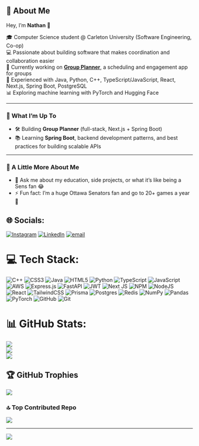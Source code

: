 ## 💫 About Me  

Hey, I’m **Nathan** 👋  

🎓 Computer Science student @ Carleton University (Software Engineering, Co-op)  
💻 Passionate about building software that makes coordination and collaboration easier  
🚀 Currently working on [**Group Planner**](https://github.com/nathanbatchelor/group-planner-showcase), a scheduling and engagement app for groups  
🔧 Experienced with Java, Python, C++, TypeScript/JavaScript, React, Next.js, Spring Boot, PostgreSQL  
📊 Exploring machine learning with PyTorch and Hugging Face  

---

### 🌱 What I’m Up To  
- 🛠 Building **Group Planner** (full-stack, Next.js + Spring Boot)  
- 📚 Learning **Spring Boot**, backend development patterns, and best practices for building scalable APIs  
---

### 🙋 A Little More About Me  
- 💬 Ask me about my education, side projects, or what it’s like being a Sens fan 😂
- ⚡ Fun fact: I’m a huge Ottawa Senators fan and go to 20+ games a year 🏒  


## 🌐 Socials:
[![Instagram](https://img.shields.io/badge/Instagram-%23E4405F.svg?logo=Instagram&logoColor=white)](https://instagram.com/_nathanbatchelor_) [![LinkedIn](https://img.shields.io/badge/LinkedIn-%230077B5.svg?logo=linkedin&logoColor=white)](https://linkedin.com/in/nathanbatchelor) [![email](https://img.shields.io/badge/Email-D14836?logo=gmail&logoColor=white)](mailto:nathanbatchelor04@gmail.com) 

# 💻 Tech Stack:
![C++](https://img.shields.io/badge/c++-%2300599C.svg?style=for-the-badge&logo=c%2B%2B&logoColor=white) ![CSS3](https://img.shields.io/badge/css3-%231572B6.svg?style=for-the-badge&logo=css3&logoColor=white) ![Java](https://img.shields.io/badge/java-%23ED8B00.svg?style=for-the-badge&logo=openjdk&logoColor=white) ![HTML5](https://img.shields.io/badge/html5-%23E34F26.svg?style=for-the-badge&logo=html5&logoColor=white) ![Python](https://img.shields.io/badge/python-3670A0?style=for-the-badge&logo=python&logoColor=ffdd54) ![TypeScript](https://img.shields.io/badge/typescript-%23007ACC.svg?style=for-the-badge&logo=typescript&logoColor=white) ![JavaScript](https://img.shields.io/badge/javascript-%23323330.svg?style=for-the-badge&logo=javascript&logoColor=%23F7DF1E) ![AWS](https://img.shields.io/badge/AWS-%23FF9900.svg?style=for-the-badge&logo=amazon-aws&logoColor=white) ![Express.js](https://img.shields.io/badge/express.js-%23404d59.svg?style=for-the-badge&logo=express&logoColor=%2361DAFB) ![FastAPI](https://img.shields.io/badge/FastAPI-005571?style=for-the-badge&logo=fastapi) ![JWT](https://img.shields.io/badge/JWT-black?style=for-the-badge&logo=JSON%20web%20tokens) ![Next JS](https://img.shields.io/badge/Next-black?style=for-the-badge&logo=next.js&logoColor=white) ![NPM](https://img.shields.io/badge/NPM-%23CB3837.svg?style=for-the-badge&logo=npm&logoColor=white) ![NodeJS](https://img.shields.io/badge/node.js-6DA55F?style=for-the-badge&logo=node.js&logoColor=white) ![React](https://img.shields.io/badge/react-%2320232a.svg?style=for-the-badge&logo=react&logoColor=%2361DAFB) ![TailwindCSS](https://img.shields.io/badge/tailwindcss-%2338B2AC.svg?style=for-the-badge&logo=tailwind-css&logoColor=white) ![Prisma](https://img.shields.io/badge/Prisma-3982CE?style=for-the-badge&logo=Prisma&logoColor=white) ![Postgres](https://img.shields.io/badge/postgres-%23316192.svg?style=for-the-badge&logo=postgresql&logoColor=white) ![Redis](https://img.shields.io/badge/redis-%23DD0031.svg?style=for-the-badge&logo=redis&logoColor=white) ![NumPy](https://img.shields.io/badge/numpy-%23013243.svg?style=for-the-badge&logo=numpy&logoColor=white) ![Pandas](https://img.shields.io/badge/pandas-%23150458.svg?style=for-the-badge&logo=pandas&logoColor=white) ![PyTorch](https://img.shields.io/badge/PyTorch-%23EE4C2C.svg?style=for-the-badge&logo=PyTorch&logoColor=white) ![GitHub](https://img.shields.io/badge/github-%23121011.svg?style=for-the-badge&logo=github&logoColor=white) ![Git](https://img.shields.io/badge/git-%23F05033.svg?style=for-the-badge&logo=git&logoColor=white)
# 📊 GitHub Stats:
![](https://github-readme-stats.vercel.app/api?username=nathanbatchelor&theme=dark&hide_border=false&include_all_commits=false&count_private=false)<br/>
![](https://nirzak-streak-stats.vercel.app/?user=nathanbatchelor&theme=dark&hide_border=false)<br/>
![](https://github-readme-stats.vercel.app/api/top-langs/?username=nathanbatchelor&theme=dark&hide_border=false&include_all_commits=false&count_private=false&layout=compact)

## 🏆 GitHub Trophies
![](https://github-profile-trophy.vercel.app/?username=nathanbatchelor&theme=radical&no-frame=false&no-bg=true&margin-w=4)

### 🔝 Top Contributed Repo
![](https://github-contributor-stats.vercel.app/api?username=nathanbatchelor&limit=5&theme=dark&combine_all_yearly_contributions=true)

---
[![](https://visitcount.itsvg.in/api?id=nathanbatchelor&icon=0&color=0)](https://visitcount.itsvg.in)

<!-- Proudly created with GPRM ( https://gprm.itsvg.in ) -->
